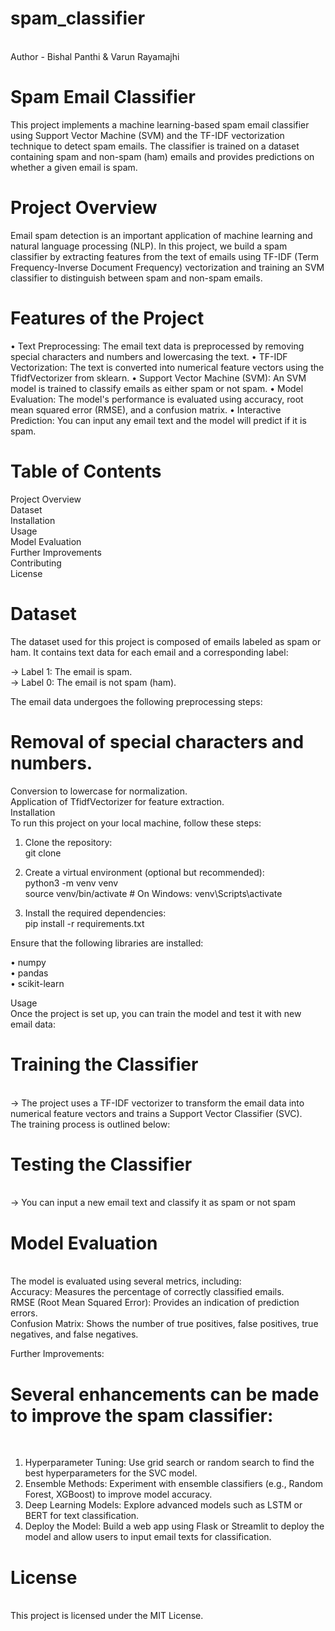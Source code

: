 # spam_classifier
<br>
Author - Bishal Panthi & Varun Rayamajhi

<h1>Spam Email Classifier</h1>
This project implements a machine learning-based spam email classifier using Support Vector Machine (SVM) and the TF-IDF vectorization technique to detect spam emails. The classifier is trained on a dataset containing spam and non-spam (ham) emails and provides predictions on whether a given email is spam.

<h1>Project Overview</h1>
Email spam detection is an important application of machine learning and natural language processing (NLP). In this project, we build a spam classifier by extracting features from the text of emails using TF-IDF (Term Frequency-Inverse Document Frequency) vectorization and training an SVM classifier to distinguish between spam and non-spam emails.

<h1>Features of the Project</h1>
• Text Preprocessing: The email text data is preprocessed by removing special characters and numbers and lowercasing the text.
• TF-IDF Vectorization: The text is converted into numerical feature vectors using the TfidfVectorizer from sklearn.
• Support Vector Machine (SVM): An SVM model is trained to classify emails as either spam or not spam.
• Model Evaluation: The model's performance is evaluated using accuracy, root mean squared error (RMSE), and a confusion matrix.
• Interactive Prediction: You can input any email text and the model will predict if it is spam.

<h1>Table of Contents</h1>
Project Overview <br>
Dataset <br>
Installation <br>
Usage <br>
Model Evaluation <br>
Further Improvements <br>
Contributing <br>
License<br>



<h1>Dataset</h1>
The dataset used for this project is composed of emails labeled as spam or ham. It contains text data for each email and a corresponding label: <br>

→ Label 1: The email is spam. <br>
→ Label 0: The email is not spam (ham). <br>

The email data undergoes the following preprocessing steps:<br>

<h1>Removal of special characters and numbers.</h1>
Conversion to lowercase for normalization. <br>
Application of TfidfVectorizer for feature extraction.<br>
Installation<br>
To run this project on your local machine, follow these steps:<br>

1) Clone the repository:<br>
git clone <repository-url><br>

2) Create a virtual environment (optional but recommended):<br>
python3 -m venv venv<br>
source venv/bin/activate   # On Windows: venv\Scripts\activate<br>

3) Install the required dependencies:<br>
pip install -r requirements.txt<br>


Ensure that the following libraries are installed:<br>

• numpy<br>
• pandas<br>
• scikit-learn<br>

Usage<br>
Once the project is set up, you can train the model and test it with new email data:<br>

<h1>Training the Classifier</h1><br>
→ The project uses a TF-IDF vectorizer to transform the email data into numerical feature vectors and trains a Support Vector Classifier (SVC). <br>The training process is outlined below:<br>

<h1>Testing the Classifier</h1><br>
→ You can input a new email text and classify it as spam or not spam<br>

<h1>Model Evaluation</h1><br>
The model is evaluated using several metrics, including:<br>
        Accuracy: Measures the percentage of correctly classified emails.<br>
        RMSE (Root Mean Squared Error): Provides an indication of prediction errors.<br>
        Confusion Matrix: Shows the number of true positives, false positives, true negatives, and false negatives.<br>

Further Improvements:<br>

<h1> Several enhancements can be made to improve the spam classifier: </h1><br>

1) Hyperparameter Tuning: Use grid search or random search to find the best hyperparameters for the SVC model.<br>
2) Ensemble Methods: Experiment with ensemble classifiers (e.g., Random Forest, XGBoost) to improve model accuracy.<br>
3) Deep Learning Models: Explore advanced models such as LSTM or BERT for text classification.<br>
4) Deploy the Model: Build a web app using Flask or Streamlit to deploy the model and allow users to input email texts for classification.   <br> 


<h1> License </h1><br>
This project is licensed under the MIT License.<br>

</br>